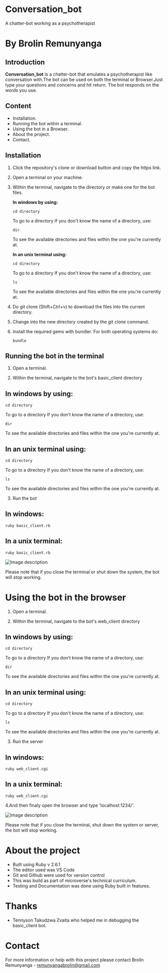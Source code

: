 # Conversation_bot
A chatter-bot working as a psychotherapist

# By Brolin Remunyanga

## Introduction

**Conversation_bot** is a chatter-bot that emulates a psychotherapist like conversation with.The bot can be used on both the terminal or Browser.Just type your questions and concerns and hit return. The bot responds on the words you use.

## Content

+ Installation.
+ Running the bot within a terminal.
+ Using the bot in a Browser.
+ About the project.
+ Contact.

## Installation

1. Click the repository's clone or download button and copy the https link.
2. Open a terminal on your machine.
2. Within the terminal, navigate to the directory or make one for the bot files.

    **In windows by using:**
    ```
    cd directory
    ```
    To go to a directory
    If you don't know the name of a directory, use:
    ```
    dir
    ```
    To see the available directories and files within the one you're currently at.

    **In an unix terminal using:**
    ```
    cd directory
    ```
    To go to a directory
    If you don't know the name of a directory, use:
    ```
    ls
    ```
    To see the available directories and files within the one you're currently at.

3. Do git clone (Shift+Ctrl+v) to download the files into the current directory.
4. Change into the new directory created by the git clone command.
5. Install the required gems with bundler. For both operating systems do:
    ```
    bundle
    ```

## Running the bot in the terminal

1. Open a terminal.

2. Within the terminal, navigate to the bot's basic_client directory

## In windows by using:
```
cd directory
```


To go to a directory If you don't know the name of a directory, use:
```
dir
```

To see the available directories and files within the one you're currently at.

## In an unix terminal using:
```
cd directory
```

To go to a directory If you don't know the name of a directory, use:
```
ls
```
To see the available directories and files within the one you're currently at.

3. Run the bot

## In windows:
```
ruby basic_client.rb
```

## In a unix terminal:
```
ruby basic_client.rb
```
![Image description](readme_images/basic.png)

Please note that if you close the terminal or shut down the system, the bot will stop working.

# Using the bot in the browser
1. Open a terminal.

2. Within the terminal, navigate to the bot's web_client directory

## In windows by using:
```
cd directory
```


To go to a directory If you don't know the name of a directory, use:
```
dir
```

To see the available directories and files within the one you're currently at.

## In an unix terminal using:
```
cd directory
```

To go to a directory If you don't know the name of a directory, use:
```
ls
```
To see the available directories and files within the one you're currently at.

3. Run the server

## In windows:
```
ruby web_client.cgi
```

## In a unix terminal:
```
ruby web_client.cgi
```

4.And then finaly open the browser and type 'localhost:1234/'.

![Image description](readme_images/run.png)

Please note that if you close the terminal, shut down the system or server, the bot will stop working.


# About the project

+ Built using Ruby v 2.6.1
+ The editor used was VS Code
+ Git and Github were used for version control
+ This was build as part of microverse's technical curriculum.
+ Testing and Documentation was done using Ruby built in features.

# Thanks
+ Tennyson Takudzwa Zvaita who helped me in debugging the basic_client bot.

# Contact
For more information or help with this project please contact
Brolin Remunyanga - remunyangabrolin@gmail.com 

